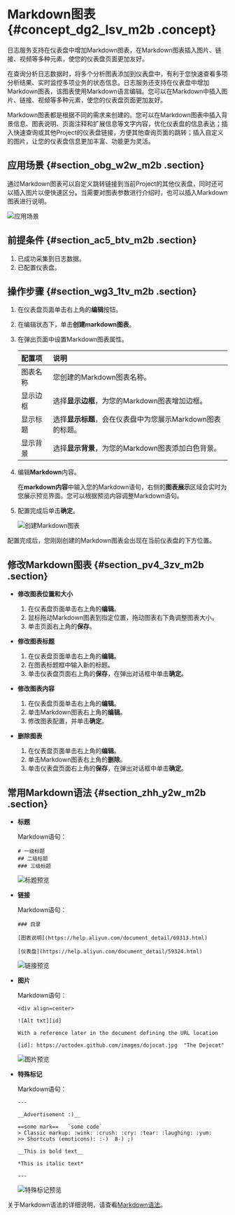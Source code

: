 # Markdown图表 {#concept_dg2_lsv_m2b .concept}

日志服务支持在仪表盘中增加Markdown图表，在Markdown图表插入图片、链接、视频等多种元素，使您的仪表盘页面更加友好。

在查询分析日志数据时，将多个分析图表添加到仪表盘中，有利于您快速查看多项分析结果、实时监控多项业务的状态信息。日志服务还支持在仪表盘中增加Markdown图表，该图表使用Markdown语言编辑。您可以在Markdown中插入图片、链接、视频等多种元素，使您的仪表盘页面更加友好。

Markdown图表都是根据不同的需求来创建的。您可以在Markdown图表中插入背景信息、图表说明、页面注释和扩展信息等文字内容，优化仪表盘的信息表达；插入快速查询或其他Project的仪表盘链接，方便其他查询页面的跳转；插入自定义的图片，让您的仪表盘信息更加丰富、功能更为灵活。

## 应用场景 {#section_obg_w2w_m2b .section}

通过Markdown图表可以自定义跳转链接到当前Project的其他仪表盘，同时还可以插入图片以便快速区分。当需要对图表参数进行介绍时，也可以插入Markdown图表进行说明。

![](images/7247_zh-CN.png "应用场景")

## 前提条件 {#section_ac5_btv_m2b .section}

1.  已成功采集到日志数据。
2.  已配置仪表盘。

## 操作步骤 {#section_wg3_1tv_m2b .section}

1.  在仪表盘页面单击右上角的**编辑**按钮。
2.  在编辑状态下，单击**创建markdown图表**。
3.  在弹出页面中设置Markdown图表属性。

    |配置项|说明|
    |:--|:-|
    |图表名称|您创建的Markdown图表名称。|
    |显示边框|选择**显示边框**，为您的Markdown图表增加边框。|
    |显示标题|选择**显示标题**，会在仪表盘中为您展示Markdown图表的标题。|
    |显示背景|选择**显示背景**，为您的Markdown图表添加白色背景。|

4.  编辑**Markdown**内容。

    在**markdown内容**中输入您的Markdown语句，右侧的**图表展示**区域会实时为您展示预览界面。您可以根据预览内容调整Markdown语句。

5.  配置完成后单击**确定**。

    ![](images/7248_zh-CN.png "创建Markdown图表")


配置完成后，您刚刚创建的Markdown图表会出现在当前仪表盘的下方位置。

## 修改Markdown图表 {#section_pv4_3zv_m2b .section}

-   **修改图表位置和大小**

    1.  在仪表盘页面单击右上角的**编辑**。
    2.  鼠标拖动Markdown图表到指定位置，拖动图表右下角调整图表大小。
    3.  单击页面右上角的**保存**。
-   **修改图表标题**
    1.  在仪表盘页面单击右上角的**编辑**。
    2.  在图表标题框中输入新的标题。
    3.  单击仪表盘页面右上角的**保存**，在弹出对话框中单击**确定**。
-   **修改图表内容**
    1.  在仪表盘页面单击右上角的**编辑**。
    2.  单击Markdown图表右上角的**编辑**。
    3.  修改图表配置，并单击**确定**。
-   **删除图表**
    1.  在仪表盘页面单击右上角的**编辑**。
    2.  单击Markdown图表右上角的**删除**。
    3.  单击仪表盘页面右上角的**保存**，在弹出对话框中单击**确定**。

## 常用Markdown语法 {#section_zhh_y2w_m2b .section}

-   **标题**

    Markdown语句：

    ```
    # 一级标题
    ## 二级标题
    ### 三级标题
    ```

    ![](images/7249_zh-CN.png "标题预览")

-   **链接**

    Markdown语句：

    ```
    ### 目录
    
    [图表说明](https://help.aliyun.com/document_detail/69313.html)
    
    [仪表盘](https://help.aliyun.com/document_detail/59324.html)
    ```

    ![](images/7250_zh-CN.png "链接预览")

-   **图片**

    Markdown语句：

    ```
    <div align=center>
    
    ![Alt txt][id]
    
    With a reference later in the document defining the URL location
    
    [id]: https://octodex.github.com/images/dojocat.jpg  "The Dojocat"
    ```

    ![](images/7251_zh-CN.png "图片预览")

-   **特殊标记**

    Markdown语句：

    ```
    ---
    
    __Advertisement :)__
    
    ==some mark==   `some code`
    > Classic markup: :wink: :crush: :cry: :tear: :laughing: :yum:
    >> Shortcuts (emoticons): :-)  8-) ;)
    
    __This is bold text__
    
    *This is italic text*
    
    ---
    ```

    ![](images/7252_zh-CN.png "特殊标记预览")


关于Markdown语法的详细说明，请查看[Markdown语法](http://www.markdown.cn)。


